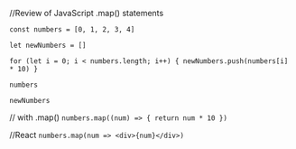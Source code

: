 //Review of JavaScript .map() statements

`const numbers = [0, 1, 2, 3, 4]`

`let newNumbers = []`

`for (let i = 0; i < numbers.length; i++) {
  newNumbers.push(numbers[i] * 10)
}`

``numbers``

``newNumbers``

// with .map()
`numbers.map((num) => {
  return num * 10
})`

//React
`numbers.map(num => <div>{num}</div>)`
